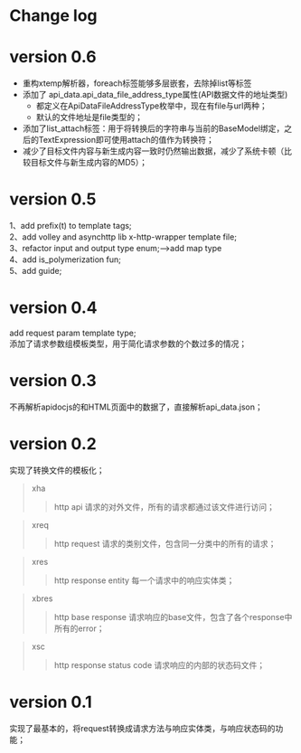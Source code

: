 # Change log

version 0.6
===========
* 重构xtemp解析器，foreach标签能够多层嵌套，去除掉list等标签
* 添加了 api_data.api_data_file_address_type属性(API数据文件的地址类型)
    * 都定义在ApiDataFileAddressType枚举中，现在有file与url两种；
    * 默认的文件地址是file类型的；
* 添加了list_attach标签：用于将转换后的字符串与当前的BaseModel绑定，之后的TextExpression即可使用attach的值作为转换符；
* 减少了目标文件内容与新生成内容一致时仍然输出数据，减少了系统卡顿（比较目标文件与新生成内容的MD5）；

version 0.5
===========
1、add prefix(t) to template tags;  
2、add volley and asynchttp lib x-http-wrapper template file;  
3、refactor input and output type enum;-->add map type  
4、add is_polymerization fun;  
5、add guide;

version 0.4
===========
add request param template type;  
添加了请求参数组模板类型，用于简化请求参数的个数过多的情况；

version 0.3
===========
不再解析apidocjs的和HTML页面中的数据了，直接解析api_data.json；

version 0.2
===========
实现了转换文件的模板化；
>xha
>>http api
>>请求的对外文件，所有的请求都通过该文件进行访问；

>xreq
>>http request
>>请求的类别文件，包含同一分类中的所有的请求；

>xres
>>http response entity
>>每一个请求中的响应实体类；

>xbres
>>http base response
>>请求响应的base文件，包含了各个response中所有的error；

>xsc
>>http response status code
>>请求响应的内部的状态码文件；

version 0.1
===========
实现了最基本的，将request转换成请求方法与响应实体类，与响应状态码的功能；

